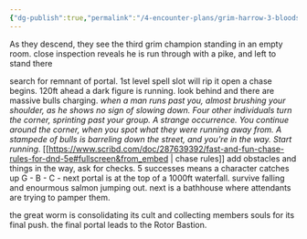 ```yaml
---
{"dg-publish":true,"permalink":"/4-encounter-plans/grim-harrow-3-bloodshed/"}
---
```


As they descend, they see the third grim champion standing in an empty room.
close inspection reveals he is run through with a pike, and left to stand there

search for remnant of portal. 1st level spell slot will rip it open
a chase begins. 120ft ahead a dark figure is running. look behind and there are massive bulls charging.
_when a man runs past you, almost brushing your shoulder, as he shows no sign of slowing down. Four other individuals turn the corner, sprinting past your group. A strange occurrence. You continue around the corner, when you spot what they were running away from. A stampede of bulls is barreling down the street, and you're in the way. Start running._
[[https://www.scribd.com/doc/287639392/fast-and-fun-chase-rules-for-dnd-5e#fullscreen&from_embed \| chase rules]]
add obstacles and things in the way, ask for checks. 5 successes means a character catches up
G - 
B - 
C - 
next portal is at the top of a 1000ft waterfall. survive falling and enourmous salmon jumping out. next is a bathhouse where attendants are trying to pamper them.

the great worm is consolidating its cult and collecting members souls for its final push. the final portal leads to the Rotor Bastion.
